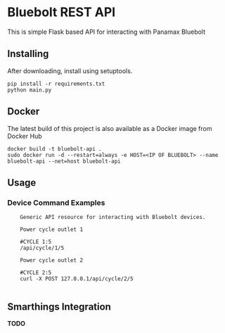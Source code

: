 Bluebolt REST API
=============

This is simple Flask based API for interacting with Panamax Bluebolt


## Installing

After downloading, install using setuptools.

    pip install -r requirements.txt
    python main.py

## Docker


The latest build of this project is also available as a Docker image from Docker Hub

    docker build -t bluebolt-api .
    sudo docker run -d --restart=always -e HOST=<IP OF BLUEBOLT> --name bluebolt-api --net=host bluebolt-api

## Usage

### Device Command Examples

```
    Generic API resource for interacting with Bluebolt devices.

    Power cycle outlet 1

    #CYCLE 1:5
    /api/cycle/1/5

    Power cycle outlet 2

    #CYCLE 2:5
    curl -X POST 127.0.0.1/api/cycle/2/5


```
## Smarthings Integration

**TODO**

